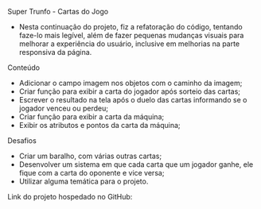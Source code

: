 Super Trunfo - Cartas do Jogo

- Nesta continuação do projeto, fiz a refatoração do código, tentando faze-lo mais legível, além de fazer pequenas mudanças visuais para melhorar a experiência do usuário, inclusive em melhorias na parte responsiva da página.

Conteúdo

- Adicionar o campo imagem nos objetos com o caminho da imagem;
- Criar função para exibir a carta do jogador após sorteio das cartas;
- Escrever o resultado na tela após o duelo das cartas informando se o jogador venceu ou perdeu;
- Criar função para exibir a carta da máquina;
- Exibir os atributos e pontos da carta da máquina;

Desafios

- Criar um baralho, com várias outras cartas;
- Desenvolver um sistema em que cada carta que um jogador ganhe, ele fique com a carta do oponente e vice versa;
- Utilizar alguma temática para o projeto.

Link do projeto hospedado no GitHub: 


